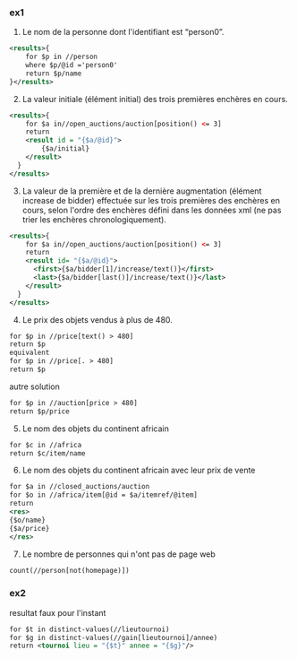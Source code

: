 ### ex1 
1. Le nom de la personne dont l'identifiant est “person0”.
```xml
<results>{
    for $p in //person
    where $p/@id ='person0'
    return $p/name
}</results>
```

2. La valeur initiale (élément initial) des trois premières enchères en cours.
```xml
<results>{
    for $a in//open_auctions/auction[position() <= 3]
    return 
	<result id = "{$a/@id}"> 
	    {$a/initial}
	</result>
  }
</results>
```
3. La valeur de la première et de la dernière augmentation (élément increase de bidder) effectuée sur les trois premières des enchères en cours, selon l'ordre des enchères défini dans les données xml (ne pas trier les enchères chronologiquement).
```xml
<results>{
    for $a in//open_auctions/auction[position() <= 3]
    return 
    <result id= "{$a/@id}">
      <first>{$a/bidder[1]/increase/text()}</first>
      <last>{$a/bidder[last()]/increase/text()}</last>
    </result>
  }
</results>
```
4. Le prix des objets vendus à plus de 480.
```xml
for $p in //price[text() > 480]
return $p
equivalent 
for $p in //price[. > 480]
return $p
```
autre solution 
```xml 
for $p in //auction[price > 480]
return $p/price
```
5. Le nom des objets du continent africain
```xml 
for $c in //africa
return $c/item/name
```
6. Le nom des objets du continent africain avec leur prix de vente
```xml
for $a in //closed_auctions/auction
for $o in //africa/item[@id = $a/itemref/@item]
return 
<res>
{$o/name}
{$a/price}
</res>
```
7. Le nombre de personnes qui n'ont pas de page web
```xml
count(//person[not(homepage)])
```

### ex2 
resultat faux pour l'instant 
```xml
for $t in distinct-values(//lieutournoi)
for $g in distinct-values(//gain[lieutournoi]/annee)
return <tournoi lieu = "{$t}" annee = "{$g}"/>
```